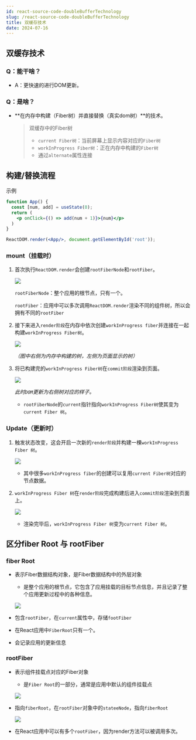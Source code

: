```yaml
---
id: react-source-code-doubleBufferTechnology
slug: /react-source-code-doubleBufferTechnology
title: 双缓存技术
date: 2024-07-16
---
```


## 双缓存技术

### Q：能干啥？

* A：更快速的进行DOM更新。 

### Q：是啥？

* **在内存中构建（Fiber树）并直接替换（真实dom树）**的技术。

  >双缓存中的Fiber树
  >
  >* `current Fiber树`：当前屏幕上显示内容对应的`Fiber树`
  >* `workInProgress Fiber树`：正在内存中构建的`Fiber树`
  >* 通过`alternate`属性连接

## 构建/替换流程

示例

````jsx
function App() {
  const [num, add] = useState(0);
  return (
    <p onClick={() => add(num + 1)}>{num}</p>
  )
}

ReactDOM.render(<App/>, document.getElementById('root'));
````

### mount（挂载时）

1. 首次执行`ReactDOM.render`会创建`rootFiberNode`和`rootFiber`。

   ![](https://p1-jj.byteimg.com/tos-cn-i-t2oaga2asx/gold-user-assets/2020/6/29/172ff7ddc57ebe26~tplv-t2oaga2asx-jj-mark:3024:0:0:0:q75.awebp)

   `rootFiberNode`：整个应用的根节点，只有一个。

   `rootFiber`：应用中可以多次调用`ReactDOM.render`渲染不同的组件树，所以会拥有不同的`rootFiber`

2. 接下来进入`render阶段`在内存中依次创建`workInProgress fiber`并连接在一起构建`workInProgress Fiber树`。

   ![](https://p1-jj.byteimg.com/tos-cn-i-t2oaga2asx/gold-user-assets/2020/6/29/172ff7e5678681c7~tplv-t2oaga2asx-jj-mark:3024:0:0:0:q75.awebp)

   *（图中右侧为内存中构建的树，左侧为页面显示的树）*

3. 将已构建完的`workInProgress Fiber树`在`commit阶段`渲染到页面。

   ![](https://p1-jj.byteimg.com/tos-cn-i-t2oaga2asx/gold-user-assets/2020/6/29/172ff7ec95a71fdc~tplv-t2oaga2asx-jj-mark:3024:0:0:0:q75.awebp)

   *此时`DOM`更新为右侧树对应的样子。*

   * `rootFiberNode`的`current`指针指向`workInProgress Fiber树`使其变为`current Fiber 树`。

### Update（更新时）

1. 触发状态改变，这会开启一次新的`render阶段`并构建一棵`workInProgress Fiber 树`。

   ![](https://p1-jj.byteimg.com/tos-cn-i-t2oaga2asx/gold-user-assets/2020/6/29/172ff7f358e3a004~tplv-t2oaga2asx-jj-mark:3024:0:0:0:q75.awebp)

   * 其中很多`workInProgress fiber`的创建可以复用`current Fiber树`对应的节点数据。

2. `workInProgress Fiber 树`在`render阶段`完成构建后进入`commit阶段`渲染到页面上。

   ![](https://p1-jj.byteimg.com/tos-cn-i-t2oaga2asx/gold-user-assets/2020/6/29/172ff7ffbecaf9e5~tplv-t2oaga2asx-jj-mark:3024:0:0:0:q75.awebp)

   * 渲染完毕后，`workInProgress Fiber 树`变为`current Fiber 树`。

## 区分fiber Root 与 rootFiber

### fiber Root

* 表示Fiber数据结构对象，是Fiber数据结构中的外层对象

  * 是整个应用的根节点，它包含了应用挂载的目标节点信息，并且记录了整个应用更新过程中的各种信息。


  ![](https://gitee.com/lao-jiawei/photo-gallery/raw/master/images/react/fiberRoot-1.jfif)

* 包含`rootFiber`，在`current`属性中，存储`footFiber`

* 在React应用中`FiberRoot`只有一个。

* 会记录应用的更新信息

### rootFiber

* 表示组件挂载点对应的Fiber对象

  * 是`Fiber Root`的一部分，通常是应用中默认的组件挂载点
  
  ![](https://gitee.com/lao-jiawei/photo-gallery/raw/master/images/react/fiberRoot-3.jfif)

* 指向`fiberRoot`，在`rootFiber`对象中的`stateeNode`，指向`fiberRoot`

  ![](https://gitee.com/lao-jiawei/photo-gallery/raw/master/images/react/fiberRoot-2.jfif)

* 在React应用中可以有多个`rootFiber`，因为render方法可以被调用多次。


